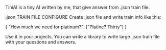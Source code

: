 TiniAI is a tiny AI written by me, that give answer from .json train file.

.json TRAIN FILE CONFIGURE
Create .json file and write train info like this:

{
    "How much we need for platinum?": ["Platine? Thirty"]
}

Use it in your projects. You can write a library to write large .json train file with your questions and answers.